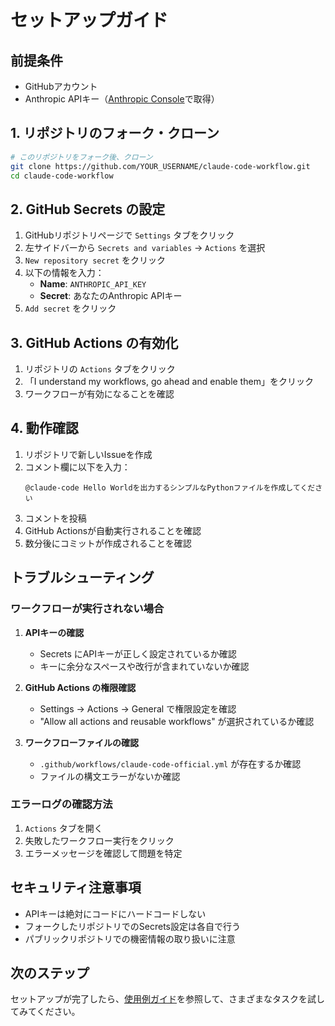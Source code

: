 # セットアップガイド

## 前提条件

- GitHubアカウント
- Anthropic APIキー（[Anthropic Console](https://console.anthropic.com/)で取得）

## 1. リポジトリのフォーク・クローン

```bash
# このリポジトリをフォーク後、クローン
git clone https://github.com/YOUR_USERNAME/claude-code-workflow.git
cd claude-code-workflow
```

## 2. GitHub Secrets の設定

1. GitHubリポジトリページで `Settings` タブをクリック
2. 左サイドバーから `Secrets and variables` → `Actions` を選択
3. `New repository secret` をクリック
4. 以下の情報を入力：
   - **Name**: `ANTHROPIC_API_KEY`
   - **Secret**: あなたのAnthropic APIキー
5. `Add secret` をクリック

## 3. GitHub Actions の有効化

1. リポジトリの `Actions` タブをクリック
2. 「I understand my workflows, go ahead and enable them」をクリック
3. ワークフローが有効になることを確認

## 4. 動作確認

1. リポジトリで新しいIssueを作成
2. コメント欄に以下を入力：
   ```
   @claude-code Hello Worldを出力するシンプルなPythonファイルを作成してください
   ```
3. コメントを投稿
4. GitHub Actionsが自動実行されることを確認
5. 数分後にコミットが作成されることを確認

## トラブルシューティング

### ワークフローが実行されない場合

1. **APIキーの確認**
   - Secrets にAPIキーが正しく設定されているか確認
   - キーに余分なスペースや改行が含まれていないか確認

2. **GitHub Actions の権限確認**
   - Settings → Actions → General で権限設定を確認
   - "Allow all actions and reusable workflows" が選択されているか確認

3. **ワークフローファイルの確認**
   - `.github/workflows/claude-code-official.yml` が存在するか確認
   - ファイルの構文エラーがないか確認

### エラーログの確認方法

1. `Actions` タブを開く
2. 失敗したワークフロー実行をクリック
3. エラーメッセージを確認して問題を特定

## セキュリティ注意事項

- APIキーは絶対にコードにハードコードしない
- フォークしたリポジトリでのSecrets設定は各自で行う
- パブリックリポジトリでの機密情報の取り扱いに注意

## 次のステップ

セットアップが完了したら、[使用例ガイド](./usage-examples.md)を参照して、さまざまなタスクを試してみてください。
